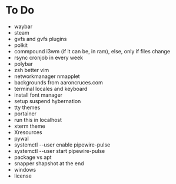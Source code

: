 # To Do
- waybar
- steam
- gvfs and gvfs plugins
- polkit
- commpound i3wm (if it can be, in ram), else, only if files change
- rsync cronjob in every week
- polybar
- zsh better vim 
- networkmanager nmapplet
- backgrounds from aaroncruces.com
- terminal locales and keyboard
- install font manager
- setup suspend hybernation
- tty themes
- portainer
- run this in localhost
- xterm theme 
- Xresources
- pywal
- systemctl --user enable pipewire-pulse
- systemctl --user start pipewire-pulse
- package vs apt
- snapper shapshot at the end
- windows
- license